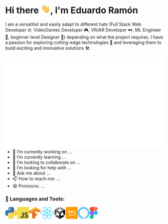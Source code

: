 # Hi there <img src="https://github.com/Edurz135/Edurz135/blob/main/assets/hand.gif" width="30">, I'm Eduardo Ramón 

I am a versatilist and easily adapt to different hats (Full Stack Web Developer 🌐, VideoGames Developer 🎮, VR/AR Developer 🕶, ML Engineer 🤖, beginner level Designer 🎨) depending on what the project requires. I have a passion for exploring cutting-edge technologies 🚀 and leveraging them to build exciting and innovative solutions 🛠️.

<a href="#macropower-title">
  <img src="https://github.com/Edurz135/Github-Stats-Visualization/blob/master/generated/overview.svg#gh-dark-mode-only" alt="macropower" align="right" />
</a>

- 🔭 I’m currently working on ...
- 🌱 I’m currently learning ...
- 👯 I’m looking to collaborate on ...
- 🤔 I’m looking for help with ...
- 💬 Ask me about ...
- 📫 How to reach me: ...
- 😄 Pronouns: ...

### 🔨 Languages and Tools:
<a href="https://www.python.org" target="_blank"><img align="left" alt="Python" height ="38px" src="https://github.com/Edurz135/Edurz135/blob/main/assets/python.png"></a>
<a href="https://developer.mozilla.org/en-US/docs/Web/JavaScript" target="_blank"> <img align="left" alt="JavaScript" height ="38px"  src="https://github.com/Edurz135/Edurz135/blob/main/assets/javascript.png"> </a>
<a href="https://www.tensorflow.org/" target="_blank"> <img align="left" alt="Tensorflow" height ="38px"  src="https://github.com/Edurz135/Edurz135/blob/main/assets/tensorflow.png"> </a>
<a href="https://reactjs.org/" target="_blank"> <img align="left" alt="React" height ="38px" src="https://github.com/Edurz135/Edurz135/blob/main/assets/react.png"></a>
<a href="https://unity.com/" target="_blank"><img align="left" alt="Unity" height ="38px" src="https://github.com/Edurz135/Edurz135/blob/main/assets/unity.png"></a>
<a href="https://aws.amazon.com/?nc2=h_lg" target="_blank"> <img src="https://github.com/Edurz135/Edurz135/blob/main/assets/aws.png" align="left" alt="Amazon" height='38px'/> </a>
<a href="https://alexa.amazon.com/" target="_blank"> <img src="https://github.com/Edurz135/Edurz135/blob/main/assets/alexa.png" align="left" alt="Alexa" height='38px'/> </a>
<a href="https://www.figma.com/" target="_blank"> <img src="https://github.com/Edurz135/Edurz135/blob/main/assets/figma.png" align="left" alt="figma" height='38px'/> </a>
<br>
